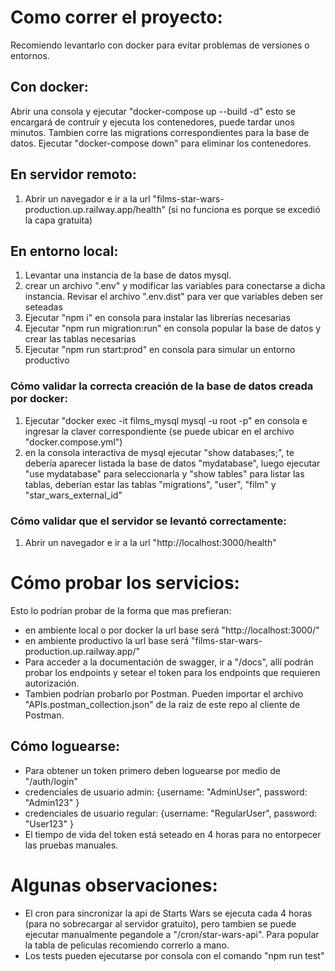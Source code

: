 # Como correr el proyecto:

Recomiendo levantarlo con docker para evitar problemas de versiones o entornos.

## Con docker:

Abrir una consola y ejecutar "docker-compose up --build -d" esto se encargará de contruír y ejecuta los contenedores, puede tardar unos minutos. Tambien corre las migrations correspondientes para la base de datos.
Ejecutar "docker-compose down" para eliminar los contenedores.

## En servidor remoto:

1. Abrir un navegador e ir a la url "films-star-wars-production.up.railway.app/health" (si no funciona es porque se excedió la capa gratuita)

## En entorno local:

1. Levantar una instancia de la base de datos mysql.
2. crear un archivo ".env" y modificar las variables para conectarse a dicha instancia. Revisar el archivo ".env.dist" para ver que variables deben ser seteadas
3. Ejecutar "npm i" en consola para instalar las librerías necesarias
4. Ejecutar "npm run migration:run" en consola popular la base de datos y crear las tablas necesarias
5. Ejecutar "npm run start:prod" en consola para simular un entorno productivo

### Cómo validar la correcta creación de la base de datos creada por docker:

1. Ejecutar "docker exec -it films_mysql mysql -u root -p" en consola e ingresar la claver correspondiente (se puede ubicar en el archivo "docker.compose.yml")
2. en la consola interactiva de mysql ejecutar "show databases;", te debería aparecer listada la base de datos "mydatabase", luego ejecutar "use mydatabase" para seleccionarla y "show tables" para listar las tablas, deberían estar las tablas "migrations", "user", "film" y "star_wars_external_id"

### Cómo validar que el servidor se levantó correctamente:

1. Abrir un navegador e ir a la url "http://localhost:3000/health"

# Cómo probar los servicios:

Esto lo podrían probar de la forma que mas prefieran:

- en ambiente local o por docker la url base será "http://localhost:3000/"
- en ambiente productivo la url base será "films-star-wars-production.up.railway.app/"
- Para acceder a la documentación de swagger, ir a "/docs", allí podrán probar los endpoints y setear el token para los endpoints que requieren autorización.
- Tambien podrían probarlo por Postman. Pueden importar el archivo "APIs.postman_collection.json" de la raiz de este repo al cliente de Postman.

## Cómo loguearse:

- Para obtener un token primero deben loguearse por medio de "/auth/login"
- credenciales de usuario admin: {username: "AdminUser", password: "Admin123" }
- credenciales de usuario regular: {username: "RegularUser", password: "User123" }
- El tiempo de vida del token está seteado en 4 horas para no entorpecer las pruebas manuales.

# Algunas observaciones:

- El cron para sincronizar la api de Starts Wars se ejecuta cada 4 horas (para no sobrecargar al servidor gratuito), pero tambien se puede ejecutar manualmente pegandole a "/cron/star-wars-api". Para popular la tabla de peliculas recomiendo correrlo a mano.
- Los tests pueden ejecutarse por consola con el comando "npm run test"
